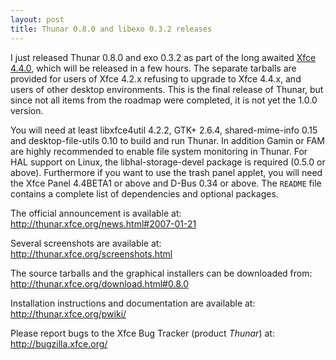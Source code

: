 ```yaml
---
layout: post
title: Thunar 0.8.0 and libexo 0.3.2 releases
---
```


I just released Thunar 0.8.0 and exo 0.3.2 as part of the long awaited <a href="http://www.xfce.org/">Xfce 4.4.0</a>, which will be released in a few hours. The separate tarballs are provided for users of Xfce 4.2.x refusing to upgrade to Xfce 4.4.x, and users of other desktop environments. This is the final release of Thunar, but since not all items from the roadmap were completed, it is not yet the 1.0.0 version.

You will need at least libxfce4util 4.2.2, GTK+ 2.6.4, shared-mime-info 0.15 and desktop-file-utils 0.10 to build and run Thunar. In addition Gamin or FAM are highly recommended to enable file system monitoring in Thunar. For HAL support on Linux, the libhal-storage-devel package is required (0.5.0 or above). Furthermore if you want to use the trash panel applet, you will need the Xfce Panel 4.4BETA1 or above and D-Bus 0.34 or above. The <code>README</code> file contains a complete list of dependencies and optional packages.

The official announcement is available at: <a href="http://thunar.xfce.org/news.html#2007-01-21">http://thunar.xfce.org/news.html#2007-01-21</a>

Several screenshots are available at: <a href="http://thunar.xfce.org/screenshots.html">http://thunar.xfce.org/screenshots.html</a>

The source tarballs and the graphical installers can be downloaded from: <a href="http://thunar.xfce.org/download.html#0.8.0">http://thunar.xfce.org/download.html#0.8.0</a>

Installation instructions and documentation are available at: <a href="http://thunar.xfce.org/pwiki/">http://thunar.xfce.org/pwiki/</a>

Please report bugs to the Xfce Bug Tracker (product *Thunar*) at: <a href="http://bugzilla.xfce.org/">http://bugzilla.xfce.org/</a></p>


